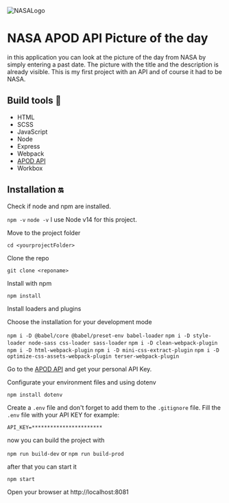 ![NASALogo](https://www.nasa.gov/sites/default/files/thumbnails/image/nasa-logo-web-rgb.png)

# NASA APOD API Picture of the day

in this application you can look at the picture of the day from NASA by simply entering a past date. The picture with the title and the description is already visible. This is my first project with an API and of course it had to be NASA.

## Build tools :hammer:

- HTML
- SCSS
- JavaScript
- Node
- Express
- Webpack
- [APOD API](https://github.com/nasa/apod-api)
- Workbox

## Installation :on:

Check if node and npm are installed.

`npm -v`
`node -v`
I use Node v14 for this project.

Move to the project folder

`cd <yourprojectFolder>`

Clone the repo

`git clone <reponame>`

Install with npm

`npm install`

Install loaders and plugins

Choose the installation for your development mode

`npm i -D @babel/core @babel/preset-env babel-loader`
`npm i -D style-loader node-sass css-loader sass-loader`
`npm i -D clean-webpack-plugin`
`npm i -D html-webpack-plugin`
`npm i -D mini-css-extract-plugin`
`npm i -D optimize-css-assets-webpack-plugin terser-webpack-plugin`

Go to the [APOD API](https://api.nasa.gov/) and get your personal API Key.

Configurate your environment files and using dotenv

`npm install dotenv`

Create a `.env` file and don't forget to add them to the `.gitignore` file.
Fill the `.env` file with your API KEY for example:

`API_KEY=***********************`

now you can build the project with

`npm run build-dev` or `npm run build-prod`

after that you can start it

`npm start`

Open your browser at http://localhost:8081
